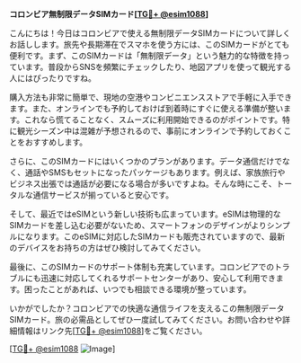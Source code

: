**コロンビア無制限データSIMカード[[TG💪+ @esim1088](https://t.me/s/esim1088)]**

こんにちは！今日はコロンビアで使える無制限データSIMカードについて詳しくお話しします。旅先や長期滞在でスマホを使う方には、このSIMカードがとても便利です。まず、このSIMカードは「無制限データ」という魅力的な特徴を持っています。普段からSNSを頻繁にチェックしたり、地図アプリを使って観光する人にはぴったりですね。

購入方法も非常に簡単で、現地の空港やコンビニエンスストアで手軽に入手できます。また、オンラインでも予約しておけば到着時にすぐに使える準備が整います。これなら慌てることなく、スムーズに利用開始できるのがポイントです。特に観光シーズン中は混雑が予想されるので、事前にオンラインで予約しておくことをおすすめします。

さらに、このSIMカードにはいくつかのプランがあります。データ通信だけでなく、通話やSMSもセットになったパッケージもあります。例えば、家族旅行やビジネス出張では通話が必要になる場合が多いですよね。そんな時にこそ、トータルな通信サービスが揃っていると安心です。

そして、最近ではeSIMという新しい技術も広まっています。eSIMは物理的なSIMカードを差し込む必要がないため、スマートフォンのデザインがよりシンプルになります。このeSIMに対応したSIMカードも販売されていますので、最新のデバイスをお持ちの方はぜひ検討してみてください。

最後に、このSIMカードのサポート体制も充実しています。コロンビアでのトラブルにも迅速に対応してくれるサポートセンターがあり、安心して利用できます。困ったことがあれば、いつでも相談できる環境が整っています。

いかがでしたか？コロンビアでの快適な通信ライフを支えるこの無制限データSIMカード。旅の必需品としてぜひ一度試してみてください。お問い合わせや詳細情報はリンク先[[TG💪+ @esim1088](https://t.me/s/esim1088)]をご覧ください。

[[TG💪+ @esim1088](https://t.me/s/esim1088) ![Image](https://i.postimg.cc/Y0z9fWf4/image.png)]